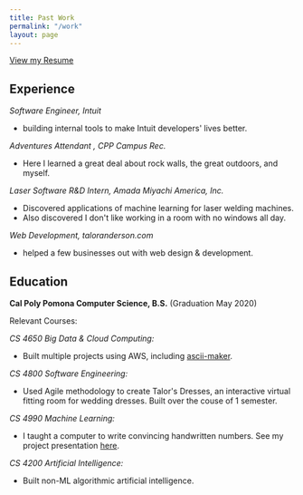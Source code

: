 ```yaml
---
title: Past Work
permalink: "/work"
layout: page
---
```


<a class="button" href="{{site.resume_url}}" target="_blank">View my Resume</a>

## Experience
*Software Engineer, Intuit*
- building internal tools to make Intuit developers' lives better.

*Adventures Attendant , CPP Campus Rec.*
- Here I learned a great deal about rock walls, the great outdoors, and myself.

*Laser Software R&D Intern, Amada Miyachi America, Inc.*
- Discovered applications of machine learning for laser welding machines.
- Also discovered I don't like working in a room with no windows all day.

*Web Development, taloranderson.com*
- helped a few businesses out with web design & development.
  
## Education

**Cal Poly Pomona Computer Science, B.S.** (Graduation May 2020)

Relevant Courses:

*CS 4650 Big Data & Cloud Computing:*

- Built multiple projects using AWS, including [ascii-maker](//ascii-maker.herokuapp.com).

*CS 4800 Software Engineering:*

- Used Agile methodology to create Talor's Dresses, an interactive virtual fitting room for wedding dresses. Built over the couse of 1 semester.
  
*CS 4990 Machine Learning:*

- I taught a computer to write convincing handwritten numbers. See my project presentation [here](https://drive.google.com/open?id=1gO9bVLDzAgpKk0cpLVPgiuHNhbdgR6po).

*CS 4200 Artificial Intelligence:*

- Built non-ML algorithmic artificial intelligence.
